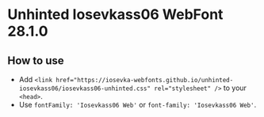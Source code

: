 # Unhinted Iosevkass06 WebFont 28.1.0

## How to use

- Add `<link href="https://iosevka-webfonts.github.io/unhinted-iosevkass06/iosevkass06-unhinted.css" rel="stylesheet" />` to your `<head>`.
- Use `fontFamily: 'Iosevkass06 Web'` or `font-family: 'Iosevkass06 Web'`.
